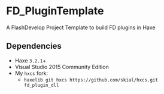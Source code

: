 # FD_PluginTemplate

A FlashDevelop Project Template to build FD plugins in Haxe

## Dependencies

- Haxe `3.2.1`+
- Visual Studio 2015 Community Edition
- My `hxcs` fork:
	- `haxelib git hxcs https://github.com/skial/hxcs.git fd_plugin_dll`
